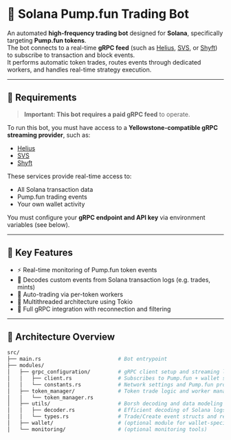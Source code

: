 # 🧠 Solana Pump.fun Trading Bot

An automated **high-frequency trading bot** designed for **Solana**, specifically targeting **Pump.fun tokens**.  
The bot connects to a real-time **gRPC feed** (such as [Helius](https://www.helius.xyz/), [SVS](https://www.solanavibestation.com/), or [Shyft](https://shyft.to/dashboard/pricing)) to subscribe to transaction and block events.  
It performs automatic token trades, routes events through dedicated workers, and handles real-time strategy execution.

---

## 🚨 Requirements

> **Important: This bot requires a paid gRPC feed** to operate.

To run this bot, you must have access to a **Yellowstone-compatible gRPC streaming provider**, such as:

- [Helius](https://www.helius.xyz/)
- [SVS](https://www.solanavibestation.com/)
- [Shyft](https://shyft.to/dashboard/pricing)

These services provide real-time access to:

- All Solana transaction data
- Pump.fun trading events
- Your own wallet activity

You must configure your **gRPC endpoint and API key** via environment variables (see below).

---

## 🧪 Key Features

- ⚡ Real-time monitoring of Pump.fun token events
- 🧠 Decodes custom events from Solana transaction logs (e.g. trades, mints)
- 🔄 Auto-trading via per-token workers
- 🧵 Multithreaded architecture using Tokio
- 📡 Full gRPC integration with reconnection and filtering

---

## 🧬 Architecture Overview

```bash
src/
├── main.rs                         # Bot entrypoint
├── modules/
│   ├── grpc_configuration/         # gRPC client setup and streaming logic
│   │   ├── client.rs               # Subscribes to Pump.fun + wallet streams
│   │   └── constants.rs            # Network settings and Pump.fun program ID
│   ├── token_manager/              # Token trade logic and worker management
│   │   └── token_manager.rs
│   ├── utils/                      # Borsh decoding and data modeling
│   │   ├── decoder.rs              # Efficient decoding of Solana logs
│   │   └── types.rs                # Trade/Create event structs and records
│   ├── wallet/                     # (optional module for wallet-specific logic)
│   └── monitoring/                 # (optional monitoring tools)
```